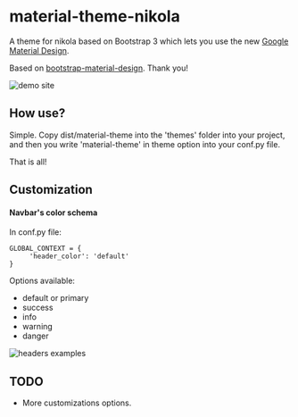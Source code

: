 # material-theme-nikola
A theme for nikola based on Bootstrap 3 which lets you use the new [Google Material Design](http://www.google.com/design/spec/material-design/).

Based on [bootstrap-material-design](https://github.com/FezVrasta/bootstrap-material-design). Thank you!

![demo site](https://github.com/matuu/material-theme-nikola/blob/master/screenshots/screenshot-default.png)

## How use?

Simple. Copy dist/material-theme into the 'themes' folder into your project, and then you write 'material-theme' in theme option into your conf.py file.

That is all!

## Customization

#### Navbar's color schema 

In conf.py file:

    GLOBAL_CONTEXT = {                                                               
         'header_color': 'default'                                                    
    }

Options available:

* default or primary
* success
* info
* warning
* danger

![headers examples](https://github.com/matuu/material-theme-nikola/blob/master/screenshots/navbars.png)

## TODO

* More customizations options.
